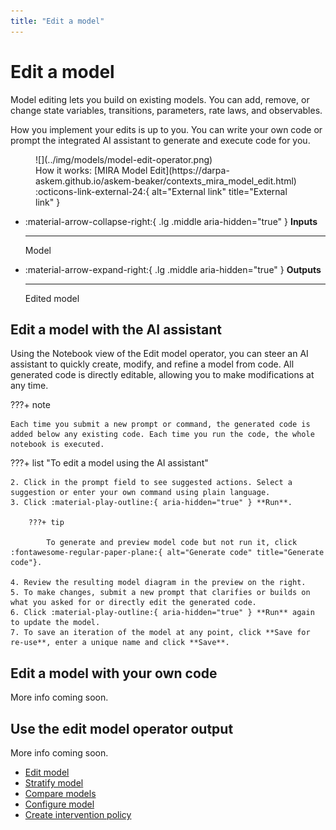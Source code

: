 ```yaml
---
title: "Edit a model"
---
```


# Edit a model

Model editing lets you build on existing models. You can add, remove, or change state variables, transitions, parameters, rate laws, and observables.

How you implement your edits is up to you. You can write your own code or prompt the integrated AI assistant to generate and execute code for you.

<figure markdown>
![](../img/models/model-edit-operator.png)
<figcaption markdown>How it works: [MIRA Model Edit](https://darpa-askem.github.io/askem-beaker/contexts_mira_model_edit.html) :octicons-link-external-24:{ alt="External link" title="External link" }</figcaption> 
</figure>

<div class="grid cards" markdown>

-   :material-arrow-collapse-right:{ .lg .middle aria-hidden="true" } __Inputs__

    ---

    Model

-   :material-arrow-expand-right:{ .lg .middle aria-hidden="true" } __Outputs__

    ---

    Edited model

</div>

## Edit a model with the AI assistant

Using the Notebook view of the Edit model operator, you can steer an AI assistant to quickly create, modify, and refine a model from code. All generated code is directly editable, allowing you to make modifications at any time.

???+ note

    Each time you submit a new prompt or command, the generated code is added below any existing code. Each time you run the code, the whole notebook is executed.

???+ list "To edit a model using the AI assistant"

    2. Click in the prompt field to see suggested actions. Select a suggestion or enter your own command using plain language.
    3. Click :material-play-outline:{ aria-hidden="true" } **Run**.

        ???+ tip

            To generate and preview model code but not run it, click :fontawesome-regular-paper-plane:{ alt="Generate code" title="Generate code"}.

    4. Review the resulting model diagram in the preview on the right. 
    5. To make changes, submit a new prompt that clarifies or builds on what you asked for or directly edit the generated code.
    6. Click :material-play-outline:{ aria-hidden="true" } **Run** again to update the model.
    7. To save an iteration of the model at any point, click **Save for re-use**, enter a unique name and click **Save**.

## Edit a model with your own code

More info coming soon.

## Use the edit model operator output

More info coming soon.

- [Edit model](#)
- [Stratify model](stratify-model.md)
- [Compare models](compare-models.md)
- [Configure model](../config-and-intervention/configure-model.md)
- [Create intervention policy](../config-and-intervention/create-intervention-policy.md)
